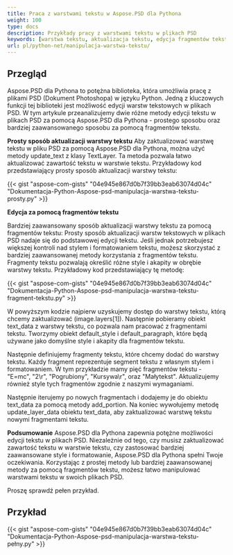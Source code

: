 ```yaml
---
title: Praca z warstwami tekstu w Aspose.PSD dla Pythona
weight: 100
type: docs
description: Przykłady pracy z warstwami tekstu w plikach PSD
keywords: [warstwa tekstu, aktualizacja tekstu, edycja fragmentów tekstu, styl tekstu, akapit tekstu, psd api, python, przykład kodu]
url: pl/python-net/manipulacja-warstwa-tekstu/
---
```


## **Przegląd**

Aspose.PSD dla Pythona to potężna biblioteka, która umożliwia pracę z plikami PSD (Dokument Photoshopa) w języku Python. Jedną z kluczowych funkcji tej biblioteki jest możliwość edycji warstw tekstowych w plikach PSD. W tym artykule przeanalizujemy dwie różne metody edycji tekstu w plikach PSD za pomocą Aspose.PSD dla Pythona - prostego sposobu oraz bardziej zaawansowanego sposobu za pomocą fragmentów tekstu.

**Prosty sposób aktualizacji warstwy tekstu**
Aby zaktualizować warstwę tekstu w pliku PSD za pomocą Aspose.PSD dla Pythona, można użyć metody update_text z klasy TextLayer. Ta metoda pozwala łatwo aktualizować zawartość tekstu w warstwie tekstu. Przykładowy kod przedstawiający prosty sposób aktualizacji warstwy tekstu:

{{< gist "aspose-com-gists" "04e945e867d0b7f39bb3eab63074d04c" "Dokumentacja-Python-Aspose-psd-manipulacja-warstwa-tekstu-prosty.py" >}}

**Edycja za pomocą fragmentów tekstu**

Bardziej zaawansowany sposób aktualizacji warstwy tekstu za pomocą fragmentów tekstu: Prosty sposób aktualizacji warstw tekstowych w plikach PSD nadaje się do podstawowej edycji tekstu. Jeśli jednak potrzebujesz większej kontroli nad stylem i formatowaniem tekstu, możesz skorzystać z bardziej zaawansowanej metody korzystania z fragmentów tekstu. Fragmenty tekstu pozwalają określić różne style i akapity w obrębie warstwy tekstu. Przykładowy kod przedstawiający tę metodę:

{{< gist "aspose-com-gists" "04e945e867d0b7f39bb3eab63074d04c" "Dokumentacja-Python-Aspose-psd-manipulacja-warstwa-tekstu-fragment-tekstu.py" >}}

W powyższym kodzie najpierw uzyskujemy dostęp do warstwy tekstu, którą chcemy zaktualizować (image.layers[1]). Następnie pobieramy obiekt text_data z warstwy tekstu, co pozwala nam pracować z fragmentami tekstu. Tworzymy obiekt default_style i default_paragraph, które będą używane jako domyślne style i akapity dla fragmentów tekstu.

Następnie definiujemy fragmenty tekstu, które chcemy dodać do warstwy tekstu. Każdy fragment reprezentuje segment tekstu z własnym stylem i formatowaniem. W tym przykładzie mamy pięć fragmentów tekstu - "E=mc", "2\r", "Pogrubiony", "Kursywa\r", oraz "Małytekst". Aktualizujemy również style tych fragmentów zgodnie z naszymi wymaganiami.

Następnie iterujemy po nowych fragmentach i dodajemy je do obiektu text_data za pomocą metody add_portion. Na koniec wywołujemy metodę update_layer_data obiektu text_data, aby zaktualizować warstwę tekstu nowymi fragmentami tekstu.

**Podsumowanie**
Aspose.PSD dla Pythona zapewnia potężne możliwości edycji tekstu w plikach PSD. Niezależnie od tego, czy musisz zaktualizować zawartość tekstu w warstwie tekstu, czy zastosować bardziej zaawansowane style i formatowanie, Aspose.PSD dla Pythona spełni Twoje oczekiwania. Korzystając z prostej metody lub bardziej zaawansowanej metody za pomocą fragmentów tekstu, możesz łatwo manipulować warstwami tekstu w swoich plikach PSD.

Proszę sprawdź pełen przykład.

## **Przykład**
{{< gist "aspose-com-gists" "04e945e867d0b7f39bb3eab63074d04c" "Dokumentacja-Python-Aspose-psd-manipulacja-warstwa-tekstu-pełny.py" >}}
